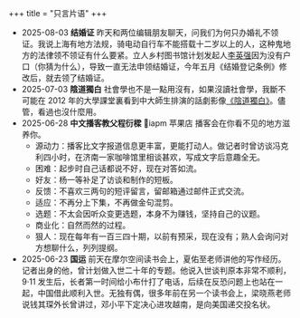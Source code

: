 +++
title = "只言片语"
+++

- 2025-08-03 **结婚证** 昨天和两位编辑朋友聊天，问我们为何只办婚礼不领证。我说上海有地方法规，骑电动自行车不能搭载十二岁以上的人，这种鬼地方的法律领不领证有什么要紧。立人乡村图书馆计划发起人[李英强](https://baike.baidu.com/item/%E6%9D%8E%E8%8B%B1%E5%BC%BA/7600154)因为没有户口（你猜为什么），导致一直无法申领结婚证，今年五月《结婚登记条例》修改后，就去领了结婚证。
- 2025-07-03 **陰道獨白** 社會學也不是一點用沒有，如果沒讀社會學，我斷不可能在 2012 年的大學課堂裏看到中大師生排演的話劇影像[《陰道獨白》](https://neodb.social/performance/66XSzWSjmNojk2IuSj0e8y)。儘管，看過也沒什麼用。
- 2025-06-28 **中文播客教父程衍樑** 📍iapm 苹果店 播客会在你看不见的地方滋养你。
  - 源动力：播客比文字报道信息更丰富，更能打动人。做记者时曾访谈冯克利四小时，在济南一家咖啡馆里相谈甚欢，写成文字后意趣全无。
  - 困难：起步时自己话都说不好，现在对答如流。
  - 好友：杨一等补足了访谈和制作的短板。
  - 反馈：不喜欢三两句的短评留言，留邮箱通过邮件正式交流。
  - 适应：不再分上下集，不再做金句混剪。
  - 选题：不太会因听众变更选题，本身不为赚钱，坚持自己的议题。
  - 商业化：自然而然的过程。
  - 狠人：现在每年有一百三四十期，以前有预采，现在没有；熟人会询问对方想聊什么，列列提纲。
- 2025-06-23 **国运** 前天在摩尔空间读书会上，夏佑至老师讲他的写作经历。记者出身的他，曾计划做入世二十年的专题。他说入世谈判原本非常不顺利，9·11 发生后，长者第一时间给小布什打了电话，后续在反恐问题上也站在一起，中国借此顺利入世。无独有偶，很多年前在另一个读书会上，梁晓燕老师说钱其琛外长曾讲过，邓小平下定决心进攻越南，是向美国递交投名状。
